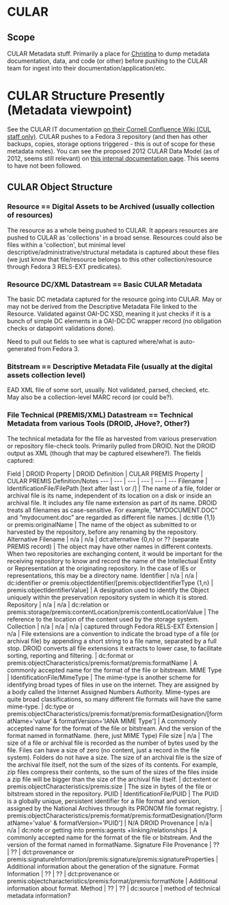 # CULAR

## Scope

CULAR Metadata stuff. Primarily a place for [Christina](mailto:cmh329@cornell.edu) to dump metadata documentation, data, and code (or other) before pushing to the CULAR team for ingest into their documentation/application/etc.

# CULAR Structure Presently (Metadata viewpoint)

See the CULAR IT documentation [on their Cornell Confluence Wiki (CUL staff only)](https://confluence.cornell.edu/pages/viewpage.action?pageId=109222702). CULAR pushes to a Fedora 3 repository (and then has other backups, copies, storage options triggered - this is out of scope for these metadata notes). You can see the proposed 2012 CULAR Data Model (as of 2012, seems still relevant) on [this internal documentation page](https://confluence.cornell.edu/display/CULREPO/CULAR+Data+Model). This seems to have not been followed.

## CULAR Object Structure

### Resource == Digital Assets to be Archived (usually collection of resources)

The resource as a whole being pushed to CULAR. It appears resources are pushed to CULAR as 'collections' in a broad sense. Resources could also be files within a 'collection', but minimal level descriptive/administrative/structural metadata is captured about these files (we just know that file/resource belongs to this other collection/resource through Fedora 3 RELS-EXT predicates).

### Resource DC/XML Datastream == Basic CULAR Metadata

The basic DC metadata captured for the resource going into CULAR. May or may not be derived from the Descriptive Metadata File linked to the Resource. Validated against OAI-DC XSD, meaning it just checks if it is a bunch of simple DC elements in a OAI-DC:DC wrapper record (no obligation checks or datapoint validations done).

Need to pull out fields to see what is captured where/what is auto-generated from Fedora 3.


### Bitstream == Descriptive Metadata File (usually at the digital assets collection level)

EAD XML file of some sort, usually. Not validated, parsed, checked, etc. May also be a collection-level MARC record (or could be?).

### File Technical (PREMIS/XML) Datastream == Technical Metadata from various Tools (DROID, JHove?, Other?)

The technical metadata for the file as harvested from various preservation or repository file-check tools. Primarily pulled from DROID. Not the DROID output as XML (though that may be captured elsewhere?). The fields captured:

Field | DROID Property | DROID Definition | CULAR PREMIS Property | CULAR PREMIS Definition/Notes
--- | --- | --- | --- | --- | ---
Filename | IdentificationFile/FilePath [text after last \ or /] | The name of a file, folder or archival file is its name, independent of its location on a disk or inside an archival file. It includes any file name extension as part of its name. DROID treats all filenames as case-sensitive. For example, “MYDOCUMENT.DOC” and “mydocument.doc” are regarded as different file names. | dc:title {1,1} or premis:originalName | The name of the object as submitted to or harvested by the repository, before any renaming by the repository.
Alternative Filename | n/a | n/a | dct:alternative {0,n} or ?? (separate PREMIS record) | The object may have other names in different contexts. When two repositories are exchanging content, it would be important for the receiving repository to know and record the name of the Intellectual Entity or Representation at the originating repository. In the case of IEs or representations, this may be a directory name.
Identifier | n/a | n/a | dc:identifier or premis:objectIdentifier/[premis:objectIdentifierType {1,n} | premis:objectIdentifierValue] | A designation used to identify the Object uniquely within the preservation repository system in which it is stored.
Repository | n/a | n/a | dc:relation or premis:storage/premis:contentLocation/premis:contentLocationValue | The reference to the location of the content used by the storage system.
Collection | n/a | n/a | n/a | captured through Fedora RELS-EXT
Extension | n/a | File extensions are a convention to indicate the broad type of a file (or archival file) by appending a short string to a file name, separated by a full stop. DROID converts all file extensions it extracts to lower case, to facilitate sorting, reporting and filtering. | dc:format or premis:objectCharacteristics/premis:format/premis:formatName | A commonly accepted name for the format of the file or bitstream.
MIME Type | IdentificationFile/MimeType | The mime-type is another scheme for identifying broad types of files in use on the internet. They are assigned by a body called the Internet Assigned Numbers Authority. Mime-types are quite broad classifications, so many different file formats will have the same mime-type. | dc:type or premis:objectCharacteristics/premis:format/premis:formatDesignation/[formatName='value' & formatVersion='IANA MIME Type'] | A commonly accepted name for the format of the file or bitstream. And the version of the format named in formatName. (here, just MIME Type)
File size | n/a | The size of a file or archival file is recorded as the number of bytes used by the file. Files can have a size of zero (no content, just a record in the file system). Folders do not have a size. The size of an archival file is the size of the archival file itself, not the sum of the sizes of its contents. For example, zip files compress their contents, so the sum of the sizes of the files inside a zip file will be bigger than the size of the archival file itself. | dct:extent or premis:objectCharacteristics/premis:size | The size in bytes of the file or bitstream stored in the repository.
PUID | IdentificationFile/PUID | The PUID is a globally unique, persistent identifier for a file format and version, assigned by the National Archives through its PRONOM file format registry. | premis:objectCharacteristics/premis:format/premis:formatDesignation/[formatName='value' & formatVersion='PUID'] | N/A
DROID Provenance |  n/a | n/a | dc:note or getting into premis:agents +linking/relationships | A commonly accepted name for the format of the file or bitstream. And the version of the format named in formatName. 
Signature File Provenance | ?? | ?? | dct:provenance or premis:signatureInformation/premis:signature/premis:signatureProperties | Additional information about the generation of the signature.
Format Information | ?? | ?? | dct:provenance or premis:objectcharacteristics/premis:format/premis:formatNote | Additional information about format.
Method | ?? | ?? | dc:source | method of technical metadata information?
